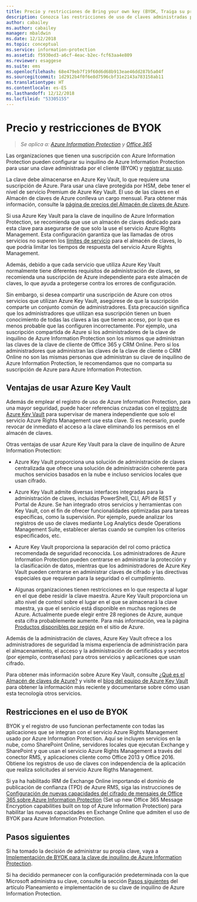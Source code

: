 ```yaml
---
title: Precio y restricciones de Bring your own key (BYOK, Traiga su propia clave) - Azure Information Protection
description: Conozca las restricciones de uso de claves administradas por el cliente, conocidas como "Bring Your Own Key" (BYOK) con Azure Information Protection.
author: cabailey
ms.author: cabailey
manager: mbaldwin
ms.date: 12/12/2018
ms.topic: conceptual
ms.service: information-protection
ms.assetid: f5930ed3-a6cf-4eac-b2ec-fcf63aa4e809
ms.reviewer: esaggese
ms.suite: ems
ms.openlocfilehash: 68e479eb7f19f60d6d68b913eae46dd287b5a04f
ms.sourcegitcommit: 1d2912b4f0f6e8d7596cbf31e2143a783158ab11
ms.translationtype: HT
ms.contentlocale: es-ES
ms.lasthandoff: 12/12/2018
ms.locfileid: "53305155"
---
```

# <a name="byok-pricing-and-restrictions"></a>Precio y restricciones de BYOK

>*Se aplica a: [Azure Information Protection](https://azure.microsoft.com/pricing/details/information-protection) y [Office 365](https://download.microsoft.com/download/E/C/F/ECF42E71-4EC0-48FF-AA00-577AC14D5B5C/Azure_Information_Protection_licensing_datasheet_EN-US.pdf)*


Las organizaciones que tienen una suscripción con Azure Information Protection pueden configurar su inquilino de Azure Information Protection para usar una clave administrada por el cliente (BYOK) y [registrar su uso](./log-analyze-usage.md). 

La clave debe almacenarse en Azure Key Vault, lo que requiere una suscripción de Azure. Para usar una clave protegida por HSM, debe tener el nivel de servicio Premium de Azure Key Vault. El uso de las claves en el Almacén de claves de Azure conlleva un cargo mensual. Para obtener más información, consulte la [página de precios del Almacén de claves de Azure](https://azure.microsoft.com/pricing/details/key-vault/).

Si usa Azure Key Vault para la clave de inquilino de Azure Information Protection, se recomienda que use un almacén de claves dedicado para esta clave para asegurarse de que solo la use el servicio Azure Rights Management. Esta configuración garantiza que las llamadas de otros servicios no superen los [límites de servicio](/azure/key-vault/key-vault-service-limits) para el almacén de claves, lo que podría limitar los tiempos de respuesta del servicio Azure Rights Management.  

Además, debido a que cada servicio que utiliza Azure Key Vault normalmente tiene diferentes requisitos de administración de claves, se recomienda una suscripción de Azure independiente para este almacén de claves, lo que ayuda a protegerse contra los errores de configuración. 

Sin embargo, si desea compartir una suscripción de Azure con otros servicios que utilizan Azure Key Vault, asegúrese de que la suscripción comparte un conjunto común de administradores. Esta precaución significa que los administradores que utilizan esa suscripción tienen un buen conocimiento de todas las claves a las que tienen acceso, por lo que es menos probable que las configuren incorrectamente. Por ejemplo, una suscripción compartida de Azure si los administradores de la clave de inquilino de Azure Information Protection son los mismos que administran las claves de la clave de cliente de Office 365 y CRM Online. Pero si los administradores que administran las claves de la clave de cliente o CRM Online no son las mismas personas que administran su clave de inquilino de Azure Information Protection, le recomendamos que no comparta su suscripción de Azure para Azure Information Protection.

## <a name="benefits-of-using-azure-key-vault"></a>Ventajas de usar Azure Key Vault

Además de emplear el registro de uso de Azure Information Protection, para una mayor seguridad, puede hacer referencias cruzadas con el [registro de Azure Key Vault](/azure/key-vault/key-vault-logging) para supervisar de manera independiente que solo el servicio Azure Rights Management use esta clave. Si es necesario, puede revocar de inmediato el acceso a la clave eliminando los permisos en el almacén de claves.

Otras ventajas de usar Azure Key Vault para la clave de inquilino de Azure Information Protection:

- Azure Key Vault proporciona una solución de administración de claves centralizada que ofrece una solución de administración coherente para muchos servicios basados en la nube e incluso servicios locales que usan cifrado.

- Azure Key Vault admite diversas interfaces integradas para la administración de claves, incluidas PowerShell, CLI, API de REST y Portal de Azure. Se han integrado otros servicios y herramientas con Key Vault, con el fin de ofrecer funcionalidades optimizadas para tareas específicas, como la supervisión. Por ejemplo, puede analizar los registros de uso de claves mediante Log Analytics desde Operations Management Suite, establecer alertas cuando se cumplen los criterios especificados, etc.

- Azure Key Vault proporciona la separación del rol como práctica recomendada de seguridad reconocida. Los administradores de Azure Information Protection pueden centrarse en administrar la protección y la clasificación de datos, mientras que los administradores de Azure Key Vault pueden centrarse en administrar claves de cifrado y las directivas especiales que requieran para la seguridad o el cumplimiento.

- Algunas organizaciones tienen restricciones en lo que respecta al lugar en el que debe residir la clave maestra. Azure Key Vault proporciona un alto nivel de control sobre el lugar en el que se almacenará la clave maestra, ya que el servicio está disponible en muchas regiones de Azure. Actualmente puede elegir entre 28 regiones de Azure, aunque esta cifra probablemente aumente. Para más información, vea la página [Productos disponibles por región](https://azure.microsoft.com/regions/services/) en el sitio de Azure.

Además de la administración de claves, Azure Key Vault ofrece a los administradores de seguridad la misma experiencia de administración para el almacenamiento, el acceso y la administración de certificados y secretos (por ejemplo, contraseñas) para otros servicios y aplicaciones que usan cifrado. 

Para obtener más información sobre Azure Key Vault, consulte [¿Qué es el Almacén de claves de Azure?](/azure/key-vault/key-vault-whatis) y visite el [blog del equipo de Azure Key Vault](https://blogs.technet.microsoft.com/kv/) para obtener la información más reciente y documentarse sobre cómo usan esta tecnología otros servicios.

## <a name="restrictions-when-using-byok"></a>Restricciones en el uso de BYOK

BYOK y el registro de uso funcionan perfectamente con todas las aplicaciones que se integran con el servicio Azure Rights Management usado por Azure Information Protection. Aquí se incluyen servicios en la nube, como SharePoint Online, servidores locales que ejecutan Exchange y SharePoint y que usan el servicio Azure Rights Management a través del conector RMS, y aplicaciones cliente como Office 2013 y Office 2016. Obtiene los registros de uso de claves con independencia de la aplicación que realiza solicitudes al servicio Azure Rigths Management.

Si ya ha habilitado IRM de Exchange Online importando el dominio de publicación de confianza (TPD) de Azure RMS, siga las instrucciones de [Configuración de nuevas capacidades del cifrado de mensajes de Office 365 sobre Azure Information Protection](https://support.office.com/article/7ff0c040-b25c-4378-9904-b1b50210d00e) (Set up new Office 365 Message Encryption capabilities built on top of Azure Information Protection) para habilitar las nuevas capacidades en Exchange Online que admiten el uso de BYOK para Azure Information Protection.

## <a name="next-steps"></a>Pasos siguientes

Si ha tomado la decisión de administrar su propia clave, vaya a [Implementación de BYOK para la clave de inquilino de Azure Information Protection](plan-implement-tenant-key.md#implementing-byok-for-your-azure-information-protection-tenant-key).

Si ha decidido permanecer con la configuración predeterminada con la que Microsoft administra su clave, consulte la sección [Pasos siguientes](plan-implement-tenant-key.md#next-steps) del artículo Planeamiento e implementación de su clave de inquilino de Azure Information Protection.

